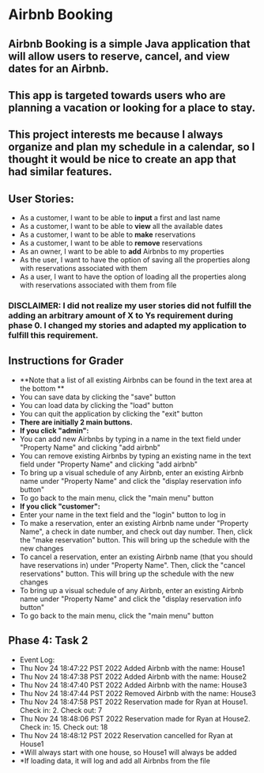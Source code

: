 # Airbnb Booking

## Airbnb Booking is a simple Java application that will allow users to reserve, cancel, and view dates for an Airbnb.

## This app is targeted towards users who are planning a vacation or looking for a place to stay.

## This project interests me because I always organize and plan my schedule in a calendar, so I thought it would be nice to create an app that had similar features.

## **User Stories:**
- As a customer, I want to be able to **input** a first and last name
- As a customer, I want to be able to **view** all the available dates
- As a customer, I want to be able to **make** reservations 
- As a customer, I want to be able to **remove** reservations 
- As an owner, I want to be able to **add** Airbnbs to my properties
- As the user, I want to have the option of saving all the properties along with reservations associated with them
- As a user, I want to have the option of loading all the properties along with reservations associated with them from file

### DISCLAIMER: I did not realize my user stories did not fulfill the adding an arbitrary amount of X to Ys requirement during phase 0. I changed my stories and adapted my application to fulfill this requirement.

## **Instructions for Grader**
- **Note that a list of all existing Airbnbs can be found in the text area at the bottom **
- You can save data by clicking the "save" button 
- You can load data by clicking the "load"  button
- You can quit the application by clicking the "exit" button
- **There are initially 2 main buttons.**
- **If you click "admin":**
- You can add new Airbnbs by typing in a name in the text field under "Property Name" and clicking "add airbnb"
- You can remove existing Airbnbs by typing an existing name in the text field under "Property Name" and clicking "add airbnb"
- To bring up a visual schedule of any Airbnb, enter an existing Airbnb name under "Property Name" and click the "display reservation info button"
- To go back to the main menu, click the "main menu" button
- **If you click "customer":**
- Enter your name in the text field and the "login" button to log in
- To make a reservation, enter an existing Airbnb name under "Property Name", a check in date number, and check out day number. Then, click the "make reservation" button. This will bring up the schedule with the new changes
- To cancel a reservation, enter an existing Airbnb name (that you should have reservations in) under "Property Name". Then, click the "cancel reservations" button. This will bring up the schedule with the new changes
- To bring up a visual schedule of any Airbnb, enter an existing Airbnb name under "Property Name" and click the "display reservation info button"
- To go back to the main menu, click the "main menu" button

## Phase 4: Task 2
- Event Log:
- Thu Nov 24 18:47:22 PST 2022
Added Airbnb with the name: House1
- Thu Nov 24 18:47:38 PST 2022
Added Airbnb with the name: House2
- Thu Nov 24 18:47:40 PST 2022
Added Airbnb with the name: House3
- Thu Nov 24 18:47:44 PST 2022
Removed Airbnb with the name: House3
- Thu Nov 24 18:47:58 PST 2022
Reservation made for Ryan at House1. Check in: 2. Check out: 7
- Thu Nov 24 18:48:06 PST 2022
Reservation made for Ryan at House2. Check in: 15. Check out: 18
- Thu Nov 24 18:48:12 PST 2022
Reservation cancelled for Ryan at House1
- *Will always start with one house, so House1 will always be added
- *If loading data, it will log and add all Airbnbs from the file
